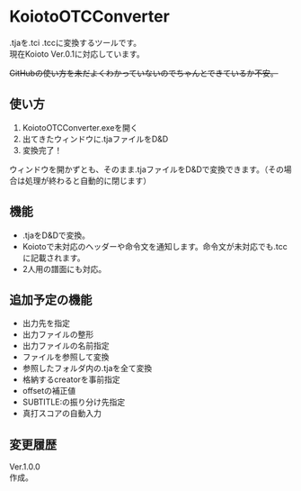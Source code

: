 # KoiotoOTCConverter
.tjaを.tci .tccに変換するツールです。  
現在Koioto Ver.0.1に対応しています。  

~~GitHubの使い方を未だよくわかっていないのでちゃんとできているか不安。~~

## 使い方
1. KoiotoOTCConverter.exeを開く
2. 出てきたウィンドウに.tjaファイルをD&D
3. 変換完了！

ウィンドウを開かずとも、そのまま.tjaファイルをD&Dで変換できます。（その場合は処理が終わると自動的に閉じます）

## 機能
- .tjaをD&Dで変換。
- Koiotoで未対応のヘッダーや命令文を通知します。命令文が未対応でも.tccに記載されます。
- 2人用の譜面にも対応。

## 追加予定の機能
- 出力先を指定
- 出力ファイルの整形
- 出力ファイルの名前指定
- ファイルを参照して変換
- 参照したフォルダ内の.tjaを全て変換
- 格納するcreatorを事前指定
- offsetの補正値
- SUBTITLE:の振り分け先指定
- 真打スコアの自動入力

## 変更履歴
Ver.1.0.0  
作成。
